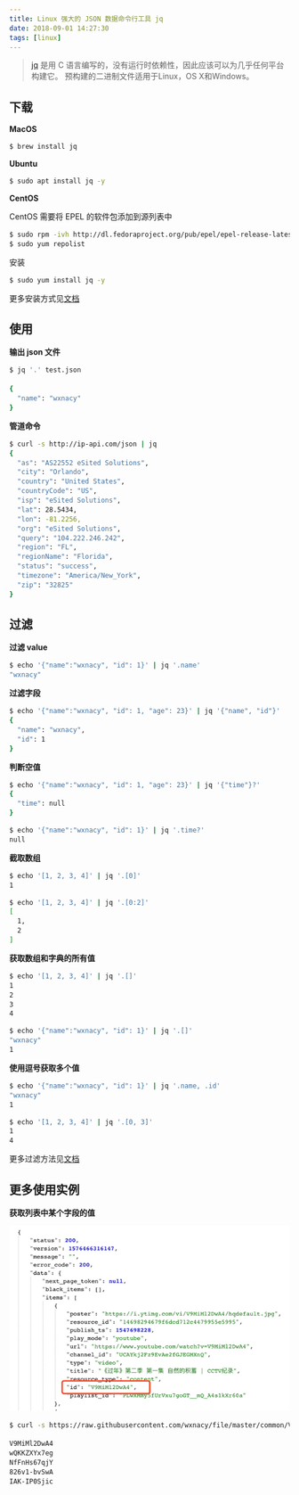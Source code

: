```yaml
---
title: Linux 强大的 JSON 数据命令行工具 jq
date: 2018-09-01 14:27:30
tags: [linux]
---
```


> [jq](http://stedolan.github.io/jq/) 是用 C 语言编写的，没有运行时依赖性，因此应该可以为几乎任何平台构建它。 预构建的二进制文件适用于Linux，OS X和Windows。

<!-- more --><!-- toc -->

## 下载

**MacOS**

```bash
$ brew install jq
```

**Ubuntu**

```bash
$ sudo apt install jq -y
```

**CentOS**

CentOS 需要将 EPEL 的软件包添加到源列表中

```bash
$ sudo rpm -ivh http://dl.fedoraproject.org/pub/epel/epel-release-latest-7.noarch.rpm
$ sudo yum repolist
```

安装

```bash
$ sudo yum install jq -y
```

更多安装方式见[文档](https://stedolan.github.io/jq/download/)

## 使用

**输出 json 文件**

```bash
$ jq '.' test.json

{
  "name": "wxnacy"
}
```

**管道命令**

```bash
$ curl -s http://ip-api.com/json | jq
{
  "as": "AS22552 eSited Solutions",
  "city": "Orlando",
  "country": "United States",
  "countryCode": "US",
  "isp": "eSited Solutions",
  "lat": 28.5434,
  "lon": -81.2256,
  "org": "eSited Solutions",
  "query": "104.222.246.242",
  "region": "FL",
  "regionName": "Florida",
  "status": "success",
  "timezone": "America/New_York",
  "zip": "32825"
}
```

## 过滤

**过滤 value**

```bash
$ echo '{"name":"wxnacy", "id": 1}' | jq '.name'
"wxnacy"
```

**过滤字段**

```bash
$ echo '{"name":"wxnacy", "id": 1, "age": 23}' | jq '{"name", "id"}'
{
  "name": "wxnacy",
  "id": 1
}
```

**判断空值**

```bash
$ echo '{"name":"wxnacy", "id": 1, "age": 23}' | jq '{"time"}?'
{
  "time": null
}
```

```bash
$ echo '{"name":"wxnacy", "id": 1}' | jq '.time?'
null
```

**截取数组**

```bash
$ echo '[1, 2, 3, 4]' | jq '.[0]'
1
```

```bash
$ echo '[1, 2, 3, 4]' | jq '.[0:2]'
[
  1,
  2
]
```

**获取数组和字典的所有值**

```bash
$ echo '[1, 2, 3, 4]' | jq '.[]'
1
2
3
4
```

```bash
$ echo '{"name":"wxnacy", "id": 1}' | jq '.[]'                                            ⬡ 8.4.0
"wxnacy"
1
```

**使用逗号获取多个值**

```bash
$ echo '{"name":"wxnacy", "id": 1}' | jq '.name, .id'
"wxnacy"
1
```

```bash
$ echo '[1, 2, 3, 4]' | jq '.[0, 3]'
1
4
```

更多过滤方法见[文档](https://stedolan.github.io/jq/manual/)

## 更多使用实例

**获取列表中某个字段的值**

![eq1](https://raw.githubusercontent.com/wxnacy/image/master/blog/jq-id_620.png)

```bash
$ curl -s https://raw.githubusercontent.com/wxnacy/file/master/common/V9MiMl2DwA4.json | jq '.data.items[].id' | sed 's/"//g'

V9MiMl2DwA4
wQKKZXYx7eg
NfFnHs67qjY
826v1-bvSwA
IAK-IP0Sjic
```
